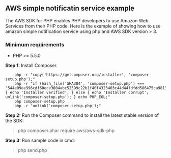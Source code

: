 ## AWS simple notificatin service example

The AWS SDK for PHP enables PHP developers to use Amazon Web Services from their PHP code. Here is the example of showing how to use amazon simple notification service using php and AWS SDK version > 3.

### Minimum requirements
  * PHP >= 5.5.0

**Step 1:** Install Composer.
```
    php -r "copy('https://getcomposer.org/installer', 'composer-setup.php');"
    php -r "if (hash_file('SHA384', 'composer-setup.php') === '544e09ee996cdf60ece3804abc52599c22b1f40f4323403c44d44fdfdd586475ca9813a858088ffbc1f233e9b180f061') { echo 'Installer verified'; } else { echo 'Installer corrupt'; unlink('composer-setup.php'); } echo PHP_EOL;"
    php composer-setup.php
    php -r "unlink('composer-setup.php');"
```
**Step 2:** Run the Composer command to install the latest stable version of the SDK:
> php composer.phar require aws/aws-sdk-php

**Step 3:** Run sample code in cmd:
> php send.php

